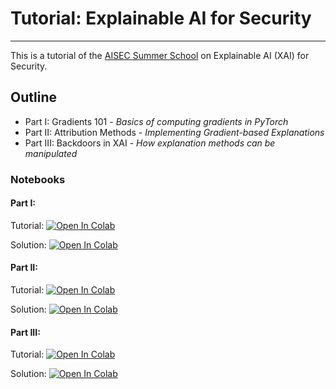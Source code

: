 # Tutorial: Explainable AI for Security


--- 

This is a tutorial of the [AISEC Summer School](https://aisec-summerschool.cysec.wien) on Explainable AI (XAI) for Security.


## Outline

* Part I: Gradients 101 - *Basics of computing gradients in PyTorch*
* Part II: Attribution Methods - *Implementing Gradient-based Explanations*
* Part III: Backdoors in XAI - *How explanation methods can be manipulated*


### Notebooks

#### Part I: 
Tutorial: [![Open In Colab](https://colab.research.google.com/assets/colab-badge.svg)](https://colab.research.google.com/github/AISEC-Summerschool/tutorials2025/blob/main/tutorial-xai/notebooks/1_gradients-101.ipynb)

Solution: [![Open In Colab](https://colab.research.google.com/assets/colab-badge.svg)](https://colab.research.google.com/github/AISEC-Summerschool/tutorials2025/blob/main/tutorial-xai/notebooks/1_gradients-101_solution.ipynb)


#### Part II: 
Tutorial: [![Open In Colab](https://colab.research.google.com/assets/colab-badge.svg)](https://colab.research.google.com/github/AISEC-Summerschool/tutorials2025/blob/main/tutorial-xai/notebooks/2_gradients-xai.ipynb)

Solution: [![Open In Colab](https://colab.research.google.com/assets/colab-badge.svg)](https://colab.research.google.com/github/AISEC-Summerschool/tutorials2025/blob/main/tutorial-xai/notebooks/2_gradients-xai_solution.ipynb)


#### Part III: 
Tutorial: [![Open In Colab](https://colab.research.google.com/assets/colab-badge.svg)]()

Solution: [![Open In Colab](https://colab.research.google.com/assets/colab-badge.svg)]()
